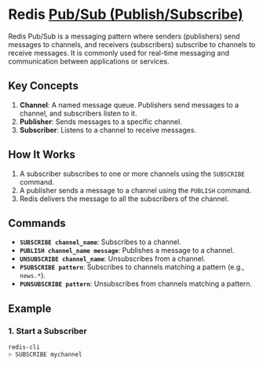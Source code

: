# Redis [Pub/Sub (Publish/Subscribe)](https://redis.io/docs/latest/develop/interact/pubsub/)

Redis Pub/Sub is a messaging pattern where senders (publishers) send messages to channels, and receivers (subscribers) subscribe to channels to receive messages. It is commonly used for real-time messaging and communication between applications or services.

## Key Concepts
1. **Channel**: A named message queue. Publishers send messages to a channel, and subscribers listen to it.
2. **Publisher**: Sends messages to a specific channel.
3. **Subscriber**: Listens to a channel to receive messages.

## How It Works
1. A subscriber subscribes to one or more channels using the `SUBSCRIBE` command.
2. A publisher sends a message to a channel using the `PUBLISH` command.
3. Redis delivers the message to all the subscribers of the channel.

## Commands
- **`SUBSCRIBE channel_name`**: Subscribes to a channel.
- **`PUBLISH channel_name message`**: Publishes a message to a channel.
- **`UNSUBSCRIBE channel_name`**: Unsubscribes from a channel.
- **`PSUBSCRIBE pattern`**: Subscribes to channels matching a pattern (e.g., `news.*`).
- **`PUNSUBSCRIBE pattern`**: Unsubscribes from channels matching a pattern.

## Example

### 1. Start a Subscriber
```bash
redis-cli
> SUBSCRIBE mychannel